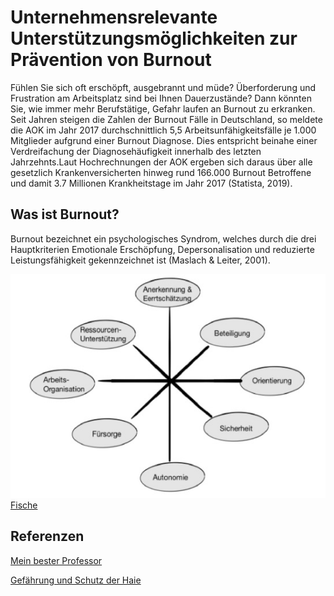 # Unternehmensrelevante Unterstützungsmöglichkeiten zur Prävention von Burnout

Fühlen Sie sich oft erschöpft, ausgebrannt und müde? Überforderung und Frustration am Arbeitsplatz sind bei Ihnen Dauerzustände? Dann könnten Sie, wie immer mehr Berufstätige, Gefahr laufen an Burnout zu erkranken. Seit Jahren steigen die Zahlen der Burnout Fälle in Deutschland, so meldete die AOK im Jahr 2017 durchschnittlich 5,5 Arbeitsunfähigkeitsfälle je 1.000 Mitglieder aufgrund einer Burnout Diagnose. Dies entspricht beinahe einer Verdreifachung der Diagnosehäufigkeit innerhalb des letzten Jahrzehnts.Laut Hochrechnungen der AOK ergeben sich daraus über alle gesetzlich Krankenversicherten hinweg rund 166.000 Burnout Betroffene und damit 3.7 Millionen Krankheitstage im Jahr 2017 (Statista, 2019).

## Was ist Burnout?

Burnout bezeichnet ein psychologisches Syndrom, welches durch die drei Hauptkriterien Emotionale Erschöpfung, Depersonalisation und reduzierte Leistungsfähigkeit gekennzeichnet ist (Maslach & Leiter, 2001).

![Modell](2.jpg)
[Fische](blog/fische.md)

## Referenzen

[Mein bester Professor](https://ulrich-anders.eu)

[Gefährung und Schutz der Haie](https://www.bfn.de/fileadmin/BfN/service/Dokumente/skripten/Skript450.pdf)
